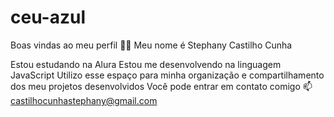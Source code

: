 # ceu-azul
Boas vindas ao meu perfil 💙💙
Meu nome é Stephany Castilho Cunha

Estou estudando na Alura
Estou me desenvolvendo na linguagem JavaScript
Utilizo esse espaço para minha organização e compartilhamento dos meu projetos desenvolvidos
Você pode entrar em contato comigo 📫
castilhocunhastephany@gmail.com

